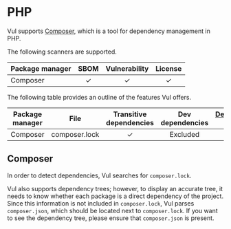 # PHP

Vul supports [Composer][composer], which is a tool for dependency management in PHP.

The following scanners are supported.

| Package manager | SBOM  | Vulnerability | License |
| --------------- | :---: | :-----------: | :-----: |
| Composer        |   ✓   |       ✓       |    ✓    |

The following table provides an outline of the features Vul offers.


| Package manager | File          | Transitive dependencies | Dev dependencies | [Dependency graph][dependency-graph] | Position |
|-----------------|---------------|:-----------------------:|:----------------:|:------------------------------------:|:--------:|
| Composer        | composer.lock |            ✓            |     Excluded     |                  ✓                   |    ✓     |

## Composer
In order to detect dependencies, Vul searches for `composer.lock`.

Vul also supports dependency trees; however, to display an accurate tree, it needs to know whether each package is a direct dependency of the project.
Since this information is not included in `composer.lock`, Vul parses `composer.json`, which should be located next to `composer.lock`.
If you want to see the dependency tree, please ensure that `composer.json` is present.

[composer]: https://getcomposer.org/
[dependency-graph]: ../../configuration/reporting.md#show-origins-of-vulnerable-dependencies